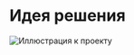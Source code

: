 # Идея решения
![Иллюстрация к проекту](https://github.com/jon/coolproject/raw/master/image/image.png)
